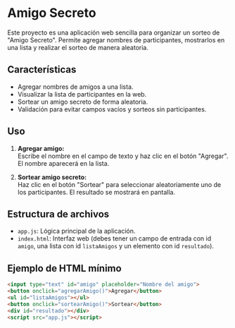 # Amigo Secreto 

Este proyecto es una aplicación web sencilla para organizar un sorteo de "Amigo Secreto". Permite agregar nombres de participantes, mostrarlos en una lista y realizar el sorteo de manera aleatoria.

## Características

- Agregar nombres de amigos a una lista.
- Visualizar la lista de participantes en la web.
- Sortear un amigo secreto de forma aleatoria.
- Validación para evitar campos vacíos y sorteos sin participantes.

## Uso

1. **Agregar amigo:**  
   Escribe el nombre en el campo de texto y haz clic en el botón "Agregar". El nombre aparecerá en la lista.

2. **Sortear amigo secreto:**  
   Haz clic en el botón "Sortear" para seleccionar aleatoriamente uno de los participantes. El resultado se mostrará en pantalla.

## Estructura de archivos

- `app.js`: Lógica principal de la aplicación.
- `index.html`: Interfaz web (debes tener un campo de entrada con id `amigo`, una lista con id `listaAmigos` y un elemento con id `resultado`).

## Ejemplo de HTML mínimo

```html
<input type="text" id="amigo" placeholder="Nombre del amigo">
<button onclick="agregarAmigo()">Agregar</button>
<ul id="listaAmigos"></ul>
<button onclick="sortearAmigo()">Sortear</button>
<div id="resultado"></div>
<script src="app.js"></script>
